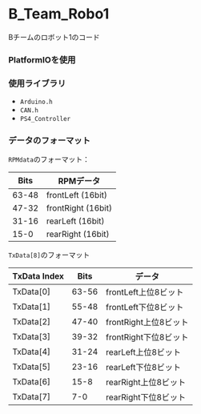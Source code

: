 # B_Team_Robo1
Bチームのロボット1のコード
### PlatformIOを使用
### 使用ライブラリ
-  `Arduino.h`
-  `CAN.h` 
-  `PS4_Controller`

### データのフォーマット
```RPMdata```のフォーマット：

| Bits  | RPMデータ          |
|-------|------------------  |
| 63-48 | frontLeft (16bit)  |
| 47-32 | frontRight (16bit) |
| 31-16 | rearLeft (16bit)   |
| 15-0  | rearRight (16bit)  |

```TxData[8]```のフォーマット

| TxData Index | Bits  | データ      |
|--------------|-------|-------------|
| TxData[0]    | 63-56 | frontLeft上位8ビット  |
| TxData[1]    | 55-48 | frontLeft下位8ビット  |
| TxData[2]    | 47-40 | frontRight上位8ビット |
| TxData[3]    | 39-32 | frontRight下位8ビット |
| TxData[4]    | 31-24 | rearLeft上位8ビット   |
| TxData[5]    | 23-16 | rearLeft下位8ビット   |
| TxData[6]    | 15-8  | rearRight上位8ビット  |
| TxData[7]    | 7-0   | rearRight下位8ビット  |
